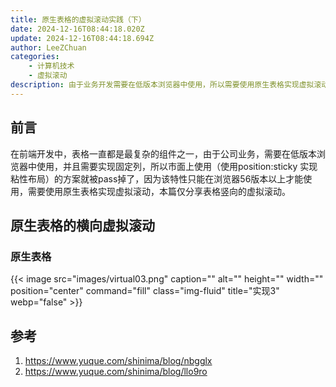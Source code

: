 ```yaml
---
title: 原生表格的虚拟滚动实践（下）
date: 2024-12-16T08:44:18.020Z
update: 2024-12-16T08:44:18.694Z
author: LeeZChuan
categories:
    - 计算机技术
    - 虚拟滚动
description: 由于业务开发需要在低版本浏览器中使用，所以需要使用原生表格实现虚拟滚动，本篇分享表格横向的虚拟滚动。
---
```



## 前言

在前端开发中，表格一直都是最复杂的组件之一，由于公司业务，需要在低版本浏览器中使用，并且需要实现固定列，所以市面上使用（使用position:sticky 实现粘性布局）的方案就被pass掉了，因为该特性只能在浏览器56版本以上才能使用，需要使用原生表格实现虚拟滚动，本篇仅分享表格竖向的虚拟滚动。

## 原生表格的横向虚拟滚动

### 原生表格

{{< image src="images/virtual03.png" caption="" alt="" height="" width="" position="center" command="fill"  class="img-fluid" title="实现3"  webp="false" >}}

## 参考

1. https://www.yuque.com/shinima/blog/nbgglx
2. https://www.yuque.com/shinima/blog/llo9ro



